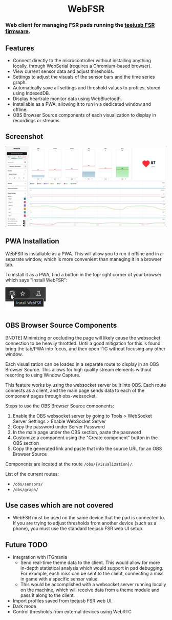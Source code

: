 <div align="center">
  <h1>WebFSR</h1>
</div>

### Web client for managing FSR pads running the [teejusb FSR firmware](https://github.com/teejusb/fsr).

## Features

-  Connect directly to the microcontroller without installing anything locally, through WebSerial (requires a Chromium-based browser).
-  View current sensor data and adjust thresholds.
-  Settings to adjust the visuals of the sensor bars and the time series graph.
-  Automatically save all settings and threshold values to profiles, stored using IndexedDB.
-  Display heartrate monitor data using WebBluetooth.
-  Installable as a PWA, allowing it to run in a dedicated window and offline.
-  OBS Browser Source components of each visualization to display in recordings or streams

## Screenshot

<img src="./screenshot.png" alt="WebFSR screenshot" />

## PWA Installation

WebFSR is installable as a PWA. This will allow you to run it offline and in a separate window, which is more convenient than managing it in a browser tab.

To install it as a PWA, find a button in the top-right corner of your browser which says "Install WebFSR":

<img src="./pwa.png" alt="Install WebFSR as PWA button" />

## OBS Browser Source Components

[!NOTE]
Minimizing or occluding the page will likely cause the websocket connection to be heavily throttled. Until a good mitigation for this is found, bring the tab/PWA into focus, and then open ITG without focusing any other window.

Each visualization can be loaded in a separate route to display in an OBS Browser Source. This allows for high quality stream elements without resorting to using Window Capture.

This feature works by using the websocket server built into OBS. Each route connects as a client, and the main page sends data to each of the component pages through obs-websocket.

Steps to use the OBS Browser Source components:
1. Enable the OBS websocket server by going to Tools > WebSocket Server Settings > Enable WebSocket Server
2. Copy the password under Server Password
3. In the main page under the OBS section, paste the password
4. Customize a component using the "Create component" button in the OBS section
5. Copy the generated link and paste that into the source URL for an OBS Browser Source

Components are located at the route `/obs/{visualization}/`. 

List of the current routes:
-  `/obs/sensors/`
-  `/obs/graph/`

## Use cases which are not covered

-  WebFSR must be used on the same device that the pad is connected to. If you are trying to adjust thresholds from another device (such as a phone), you must use the standard teejusb FSR web UI setup.

## Future TODO

-  Integration with ITGmania
   -  Send real-time theme data to the client. This would allow for more in-depth statistical analysis which would support in pad debugging. For example, each miss can be sent to the client, connecting a miss in game with a specific sensor value.
   -  This would be accomplished with a websocket server running locally on the machine, which will receive data from a theme module and pass it along to the client.
-  Import profiles saved from teejusb FSR web UI.
-  Dark mode
-  Control thresholds from external devices using WebRTC

